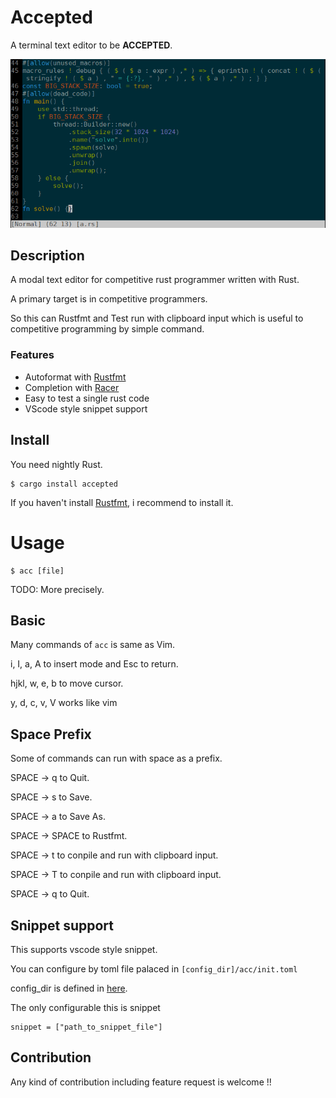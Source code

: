 Accepted
===

A terminal text editor to be **ACCEPTED**.

![Accepted screenshot](demo.png?raw=true "acc")

## Description

A modal text editor for competitive rust programmer written with Rust.

A primary target is in competitive programmers.

So this can Rustfmt and Test run with clipboard input which is useful to competitive programming by simple command.

### Features

* Autoformat with [Rustfmt](https://github.com/rust-lang-nursery/rustfmt) 
* Completion with [Racer](https://github.com/racer-rust/racer)
* Easy to test a single rust code
* VScode style snippet support

## Install

You need nightly Rust.

```
$ cargo install accepted
```

If you haven't install [Rustfmt](https://github.com/rust-lang-nursery/rustfmt), i recommend to install it.

# Usage

```
$ acc [file]
```

TODO: More precisely.

## Basic

Many commands of `acc` is same as Vim.

i, I, a, A to insert mode and Esc to return.

hjkl, w, e, b to move cursor.

y, d, c, v, V works like vim

## Space Prefix

Some of commands can run with space as a prefix.

SPACE -> q to Quit.

SPACE -> s to Save.

SPACE -> a to Save As.

SPACE -> SPACE to Rustfmt.

SPACE -> t to conpile and run with clipboard input.

SPACE -> T to conpile and run with clipboard input.

SPACE -> q to Quit.

## Snippet support

This supports vscode style snippet.

You can configure by toml file palaced in `[config_dir]/acc/init.toml`

config_dir is defined in [here](https://docs.rs/dirs/1.0.3/dirs/fn.config_dir.html).

The only configurable this is snippet 

```
snippet = ["path_to_snippet_file"]
```


## Contribution

Any kind of contribution including feature request is welcome !!